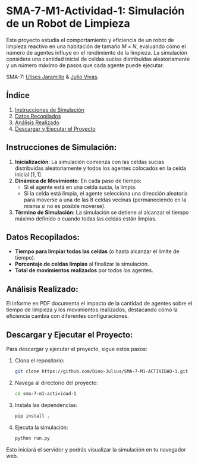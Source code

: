 SMA-7-M1-Actividad-1: Simulación de un Robot de Limpieza
========================


Este proyecto estudia el comportamiento y eficiencia de un robot de limpieza reactivo en una habitación de tamaño $M \times N$, evaluando cómo el número de agentes influye en el rendimiento de la limpieza. La simulación considera una cantidad inicial de celdas sucias distribuidas aleatoriamente y un número máximo de pasos que cada agente puede ejecutar.

SMA-7: [Ulises Jaramillo](https://github.com/Ulises-JPx) & [Julio Vivas](https://github.com/Dino-Julius).

## Índice

1. [Instrucciones de Simulación](#instrucciones-de-simulación)
2. [Datos Recopilados](#datos-recopilados)
3. [Análisis Realizado](#análisis-realizado)
4. [Descargar y Ejecutar el Proyecto](#descargar-y-ejecutar-el-proyecto)

## Instrucciones de Simulación:

1. **Inicialización**: La simulación comienza con las celdas sucias distribuidas aleatoriamente y todos los agentes colocados en la celda inicial $[1,1]$.
2. **Dinámica de Movimiento**: En cada paso de tiempo:
   - Si el agente está en una celda sucia, la limpia.
   - Si la celda está limpia, el agente selecciona una dirección aleatoria para moverse a una de las 8 celdas vecinas (permaneciendo en la misma si no es posible moverse).
3. **Término de Simulación**: La simulación se detiene al alcanzar el tiempo máximo definido o cuando todas las celdas están limpias.

## Datos Recopilados:

- **Tiempo para limpiar todas las celdas** (o hasta alcanzar el límite de tiempo).
- **Porcentaje de celdas limpias** al finalizar la simulación.
- **Total de movimientos realizados** por todos los agentes.

## Análisis Realizado:

El informe en PDF documenta el impacto de la cantidad de agentes sobre el tiempo de limpieza y los movimientos realizados, destacando cómo la eficiencia cambia con diferentes configuraciones.

## Descargar y Ejecutar el Proyecto:

Para descargar y ejecutar el proyecto, sigue estos pasos:

1. Clona el repositorio:
    ```sh
    git clone https://github.com/Dino-Julius/SMA-7-M1-ACTIVIDAD-1.git
    ```

2. Navega al directorio del proyecto:
    ```sh
    cd sma-7-m1-actividad-1
    ```

3. Instala las dependencias:
    ```sh
    pip install .
    ```

4. Ejecuta la simulación:
    ```sh
    python run.py
    ```

Esto iniciará el servidor y podrás visualizar la simulación en tu navegador web.